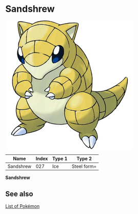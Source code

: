 # Sandshrew


![Sandshrew](images/027.png)

| **Name** | **Index** | **Type 1** | **Type 2** |
|----|----|----|----|
| Sandshrew | 027 | Ice | Steel form= |

**Sandshrew** 

## See also

[List of Pokémon](../pokemon.md)
